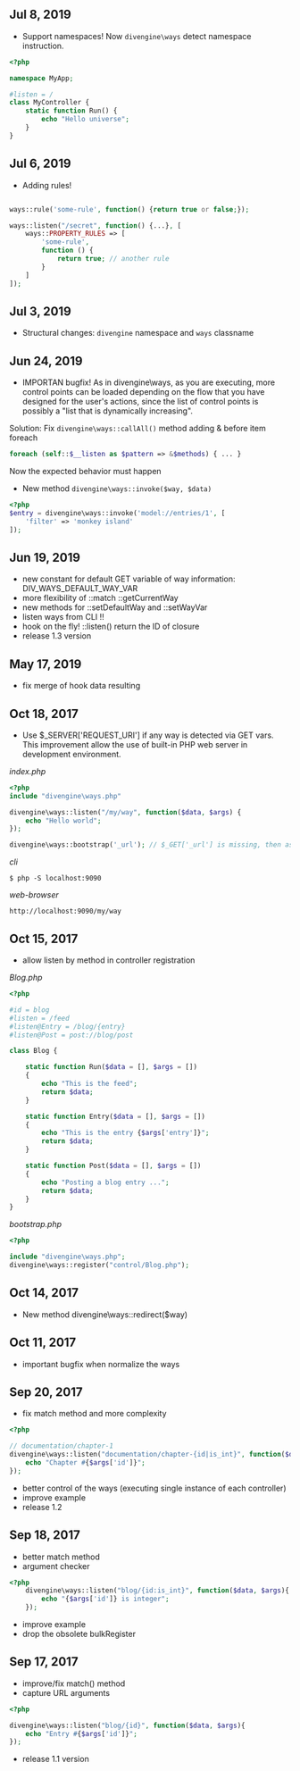 Jul 8, 2019
-------------------
- Support namespaces! Now `divengine\ways` detect namespace instruction.

```php
<?php

namespace MyApp;

#listen = /
class MyController {
	static function Run() {
	    echo "Hello universe";
	}
}
```
Jul 6, 2019
-------------------
- Adding rules!

```php

ways::rule('some-rule', function() {return true or false;});

ways::listen("/secret", function() {...}, [
	ways::PROPERTY_RULES => [
		'some-rule',
		function () {
			return true; // another rule
		}
	] 
]);

```
Jul 3, 2019
-------------------
- Structural changes: `divengine` namespace and `ways` classname

Jun 24, 2019
-------------------
- IMPORTAN bugfix! As in divengine\ways, as you are executing, more control points can be loaded depending
on the flow that you have designed for the user's actions, since the list of control points is possibly
a "list that is dynamically increasing".

Solution: Fix `divengine\ways::callAll()` method adding & before item foreach

```php
foreach (self::$__listen as $pattern => &$methods) { ... }
```

Now the expected behavior must happen

- New method `divengine\ways::invoke($way, $data)`

```php
<?php
$entry = divengine\ways::invoke('model://entries/1', [
	'filter' => 'monkey island' 
]);
```

Jun 19, 2019
-------------------
- new constant for default GET variable of way information: DIV_WAYS_DEFAULT_WAY_VAR
- more flexibility of ::match ::getCurrentWay
- new methods for ::setDefaultWay and ::setWayVar
- listen ways from CLI !!
- hook on the fly! ::listen() return the ID of closure
- release 1.3 version

May 17, 2019
-------------------
- fix merge of hook data resulting

Oct 18, 2017
-------------------
- Use $_SERVER['REQUEST_URI'] if any way is detected via GET vars. This
improvement allow the use of built-in PHP web server in development environment.

_index.php_
  
```php
<?php
include "divengine\ways.php"

divengine\ways::listen("/my/way", function($data, $args) {
	echo "Hello world";
});

divengine\ways::bootstrap('_url'); // $_GET['_url'] is missing, then assume $_GET['_url'] = $_SERVER['REQUEST_URI']
```

_cli_
```
$ php -S localhost:9090
```

_web-browser_
```
http://localhost:9090/my/way
```

Oct 15, 2017
-------------------
- allow listen by method in controller registration

_Blog.php_
```php
<?php

#id = blog
#listen = /feed
#listen@Entry = /blog/{entry}
#listen@Post = post://blog/post

class Blog {

	static function Run($data = [], $args = [])
	{
		echo "This is the feed";
		return $data;
	}

	static function Entry($data = [], $args = [])
	{
		echo "This is the entry {$args['entry']}";
		return $data;
	}

	static function Post($data = [], $args = [])
	{
		echo "Posting a blog entry ...";
		return $data;
	}
}
```

_bootstrap.php_
```php
<?php

include "divengine\ways.php";
divengine\ways::register("control/Blog.php");
```

Oct 14, 2017
-------------------
- New method divengine\ways::redirect($way)

Oct 11, 2017
-------------------
- important bugfix when normalize the ways

Sep 20, 2017
-------------------
- fix match method and more complexity

```php
<?php

// documentation/chapter-1
divengine\ways::listen("documentation/chapter-{id|is_int}", function($data, $args){
	echo "Chapter #{$args['id']}";
});

 ```
- better control of the ways (executing single instance of each controller)
- improve example
- release 1.2

Sep 18, 2017
-------------------
- better match method
- argument checker

```php
<?php
    divengine\ways::listen("blog/{id:is_int}", function($data, $args){
        echo "{$args['id']} is integer";
    });
```

- improve example
- drop the obsolete bulkRegister

Sep 17, 2017
-------------------
- improve/fix match() method
- capture URL arguments

```php
<?php

divengine\ways::listen("blog/{id}", function($data, $args){
	echo "Entry #{$args['id']}";
});
```

- release 1.1 version
